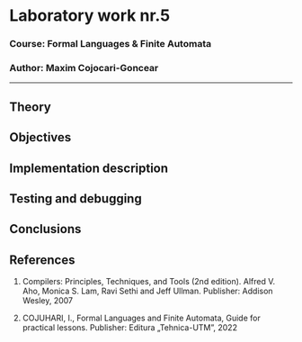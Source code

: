 # Laboratory work nr.5

### Course: Formal Languages & Finite Automata
### Author: Maxim Cojocari-Goncear

----

## Theory



## Objectives


## Implementation description


## Testing and debugging


## Conclusions


## References

1. Compilers: Principles, Techniques, and Tools (2nd edition). Alfred V. Aho, Monica S. Lam, Ravi Sethi and Jeff Ullman. Publisher: Addison Wesley, 2007

2. COJUHARI, I., Formal Languages and Finite Automata, Guide for practical lessons. Publisher: Editura „Tehnica-UTM”, 2022 
